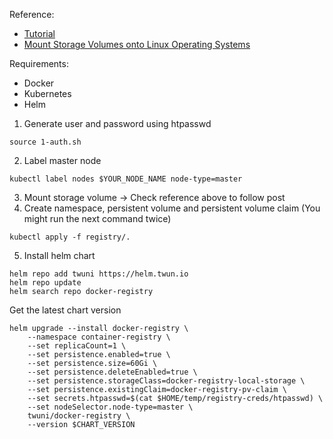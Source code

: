 Reference:
- [Tutorial](https://blog.zachinachshon.com/docker-registry/)
- [Mount Storage Volumes onto Linux Operating Systems](http://blog.zachinachshon.com/storage-volume/)

Requirements:
- Docker
- Kubernetes
- Helm

1. Generate user and password using htpasswd

```commandline
source 1-auth.sh
```
2. Label master node
```commandline
kubectl label nodes $YOUR_NODE_NAME node-type=master
```
3. Mount storage volume -> Check reference above to follow post
4. Create namespace, persistent volume and persistent volume claim (You might run the next command twice)
```commandline
kubectl apply -f registry/.
```
5. Install helm chart
```commandline
helm repo add twuni https://helm.twun.io
helm repo update
helm search repo docker-registry
```
Get the latest chart version
```commandline
helm upgrade --install docker-registry \
    --namespace container-registry \
    --set replicaCount=1 \
    --set persistence.enabled=true \
    --set persistence.size=60Gi \
    --set persistence.deleteEnabled=true \
    --set persistence.storageClass=docker-registry-local-storage \
    --set persistence.existingClaim=docker-registry-pv-claim \
    --set secrets.htpasswd=$(cat $HOME/temp/registry-creds/htpasswd) \
    --set nodeSelector.node-type=master \
    twuni/docker-registry \
    --version $CHART_VERSION
```
